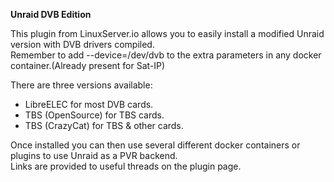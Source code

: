 **Unraid DVB Edition**

This plugin from LinuxServer.io allows you to easily install a modified Unraid version with DVB drivers compiled.  
Remember to add --device=/dev/dvb to the extra parameters in any docker container.(Already present for Sat-IP)

There are three versions available:  
* LibreELEC for most DVB cards.  
* TBS (OpenSource) for TBS cards.  
* TBS (CrazyCat) for TBS & other cards.  

Once installed you can then use several different docker containers or plugins to use Unraid as a PVR backend.  
Links are provided to useful threads on the plugin page.
